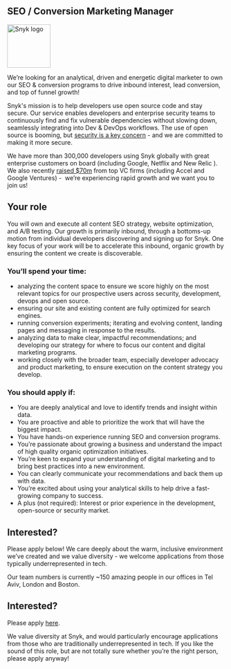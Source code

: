 SEO / Conversion Marketing Manager
---

<img src="https://res.cloudinary.com/snyk/image/upload/v1537345894/press-kit/brand/logo-black.png" width="100" alt="Snyk logo" />

<p><span style="font-weight: 400;">We’re looking for an analytical, driven and energetic digital marketer to own our SEO &amp; conversion programs to drive inbound interest, lead conversion, and top of funnel growth!</span></p>
<p><span style="font-weight: 400;">Snyk's mission is to help developers use open source code and stay secure. Our service enables developers and enterprise security teams to continuously find and fix vulnerable dependencies without slowing down, seamlessly integrating into Dev &amp; DevOps workflows. The use of open source is booming, but </span><a href="https://snyk.io/stateofossecurity/"><span style="font-weight: 400;">security is a key concern</span></a><span style="font-weight: 400;"> - and we are committed to making it more secure. </span></p>
<p><span style="font-weight: 400;">We have more than 300,000 developers using Snyk globally with great enterprise customers on board (including Google, Netflix and New Relic ). We also recently </span><a href="https://techcrunch.com/2018/09/25/snyk-raises-22m-on-a-100m-valuation-to-detect-security-vulnerabilities-in-open-source-code"><span style="font-weight: 400;">raised $70m</span></a><span style="font-weight: 400;"> from top VC firms (including Accel and Google Ventures) -  we’re experiencing rapid growth and we want you to join us! </span></p>
<h2><strong>Your role</strong></h2>
<p><span style="font-weight: 400;">You will own and execute all content SEO strategy, website optimization, and A/B testing. Our growth is primarily inbound, through a bottoms-up motion from individual developers discovering and signing up for Snyk. One key focus of your work will be to accelerate this inbound, organic growth by ensuring the content we create is discoverable. </span></p>
<h3><strong>You’ll spend your time:</strong></h3>
<ul>
<li style="font-weight: 400;"><span style="font-weight: 400;">analyzing the content space to ensure we score highly on the most relevant topics for our prospective users across security, development, devops and open source.</span></li>
<li style="font-weight: 400;"><span style="font-weight: 400;">ensuring our site and existing content are fully optimized for search engines.</span></li>
<li style="font-weight: 400;"><span style="font-weight: 400;">running conversion experiments; iterating and evolving content, landing pages and messaging in response to the results.</span></li>
<li style="font-weight: 400;"><span style="font-weight: 400;">analyzing data to make clear, impactful recommendations; and developing our strategy for where to focus our content and digital marketing programs.</span></li>
<li style="font-weight: 400;"><span style="font-weight: 400;">working closely with the broader team, especially developer advocacy and product marketing, to ensure execution on the content strategy you develop.</span></li>
</ul>
<h3><strong>You should apply if:</strong></h3>
<ul>
<li style="font-weight: 400;"><span style="font-weight: 400;">You are deeply analytical and love to identify trends and insight within data.</span></li>
<li style="font-weight: 400;"><span style="font-weight: 400;">You are proactive and able to prioritize the work that will have the biggest impact.</span></li>
<li style="font-weight: 400;"><span style="font-weight: 400;">You have hands-on experience running SEO and conversion programs. </span></li>
<li style="font-weight: 400;"><span style="font-weight: 400;">You’re passionate about growing a business and understand the impact of high quality organic optimization initiatives. </span></li>
<li style="font-weight: 400;"><span style="font-weight: 400;">You’re keen to expand your understanding of digital marketing and to bring best practices into a new environment.</span></li>
<li style="font-weight: 400;"><span style="font-weight: 400;">You can clearly communicate your recommendations and back them up with data.</span></li>
<li style="font-weight: 400;"><span style="font-weight: 400;">You’re excited about using your analytical skills to help drive a fast-growing company to success.</span></li>
<li style="font-weight: 400;"><span style="font-weight: 400;">A plus (not required): Interest or prior experience in the development, open-source or security market.</span></li>
</ul>
<h2><strong>Interested?</strong></h2>
<p><span style="font-weight: 400;">Please apply below! We care deeply about the warm, inclusive environment we’ve created and we value diversity - we welcome applications from those typically underrepresented in tech.</span></p>
<p><span style="font-weight: 400;">Our team numbers is currently ~150 amazing people in our offices in Tel Aviv, London and Boston.</span></p>

Interested?
---

Please apply [here](https://boards.greenhouse.io/snyk/jobs/4097910002#app).

We value diversity at Snyk, and would particularly encourage applications from those who are traditionally underrepresented in tech.
If you like the sound of this role, but are not totally sure whether you’re the right person, please apply anyway!
